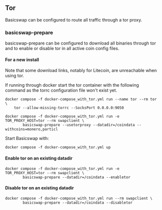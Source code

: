 ## Tor

Basicswap can be configured to route all traffic through a tor proxy.


### basicswap-prepare

basicswap-prepare can be configured to download all binaries through tor and to enable or disable tor in all active coin config files.


#### For a new install

Note that some download links, notably for Litecoin, are unreachable when using tor.

If running through docker start the tor container with the following command as the torrc configuration file won't exist yet.

    docker compose -f docker-compose_with_tor.yml run --name tor --rm tor \
        tor --allow-missing-torrc --SocksPort 0.0.0.0:9050

    docker compose -f docker-compose_with_tor.yml run -e TOR_PROXY_HOST=tor --rm swapclient \
            basicswap-prepare --usetorproxy --datadir=/coindata --withcoins=monero,particl


Start Basicswap with:

    docker compose -f docker-compose_with_tor.yml up

#### Enable tor on an existing datadir

    docker compose -f docker-compose_with_tor.yml run -e TOR_PROXY_HOST=tor --rm swapclient \
            basicswap-prepare --datadir=/coindata --enabletor

#### Disable tor on an existing datadir

    docker compose -f docker-compose_with_tor.yml run --rm swapclient \
            basicswap-prepare --datadir=/coindata --disabletor

